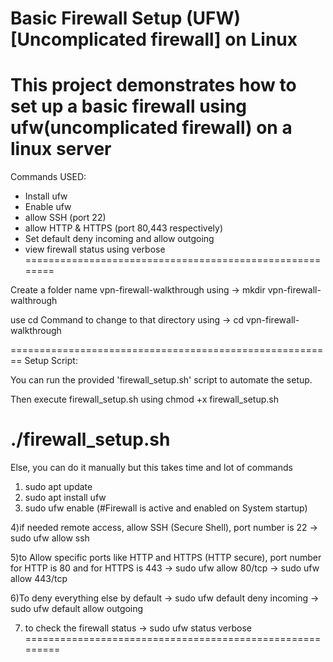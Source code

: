 # Basic Firewall Setup (UFW)[Uncomplicated firewall] on Linux

This project demonstrates how to set up a basic firewall using ufw(uncomplicated firewall) on a linux server
========================================================
Commands USED: 

- Install ufw
- Enable ufw
- allow SSH (port 22)
- allow HTTP & HTTPS (port 80,443 respectively)
- Set default deny incoming and allow outgoing
- view firewall status using verbose
========================================================

Create a folder name vpn-firewall-walkthrough using 
-> mkdir vpn-firewall-walthrough

use cd Command to change to that directory using
-> cd vpn-firewall-walkthrough

========================================================
Setup Script:

You can run the provided 'firewall_setup.sh' script to automate the setup.

Then execute firewall_setup.sh using 
chmod +x firewall_setup.sh

./firewall_setup.sh
========================================================
Else, you can do it manually but this takes time and lot of commands

1) sudo apt update
2) sudo apt install ufw
3) sudo ufw enable (#Firewall is active and enabled on System startup)

4)if needed remote access, allow SSH (Secure Shell), port number is 22
-> sudo ufw allow ssh

5)to Allow specific ports like HTTP and HTTPS (HTTP secure), port number for HTTP is 80 and for HTTPS is 443
-> sudo ufw allow 80/tcp
-> sudo ufw allow 443/tcp

6)To deny everything else by default
-> sudo ufw default deny incoming
-> sudo ufw default allow outgoing

7) to check the firewall status
-> sudo ufw status verbose
=========================================================
